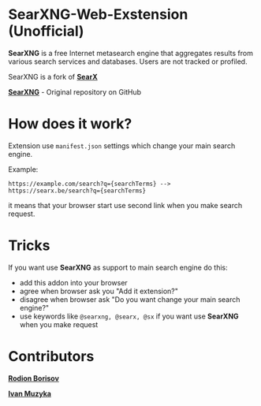 # SearXNG-Web-Exstension (Unofficial)
**SearXNG** is a free Internet metasearch engine that aggregates results from various search services and databases. Users are not tracked or profiled.

SearXNG is a fork of <a href="https://github.com/searx/searx"><b>SearX</b></a>

<a href="https://github.com/searxng/searxng"><b>SearXNG</b></a> - Original repository on GitHub

# How does it work? 
Extension use ``manifest.json`` settings which change your main search engine. 

Example: 
```
https://example.com/search?q={searchTerms} --> https://searx.be/search?q={searchTerms}
```
it means that your browser start use second link when you make search request.

# Tricks
If you want use **SearXNG** as support to main search engine do this:
- add this addon into your browser 
- agree when browser ask you "Add it extension?"
- disagree when browser ask "Do you want change your main search engine?" 
- use keywords like ```@searxng, @searx, @sx``` if you want use **SearXNG** when you make request

# Contributors
[**Rodion Borisov**](https://github.com/vintprox) 

[**Ivan Muzyka**](https://github.com/SeryiBaran)
